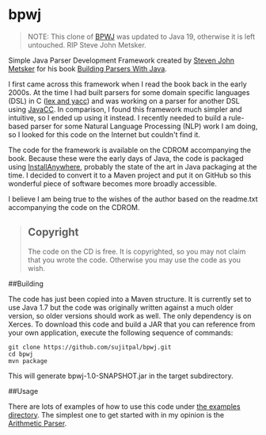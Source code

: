 bpwj
====

> NOTE: This clone of [BPWJ](https://github.com/sujitpal/bpwj) was updated to Java 19, otherwise it is left untouched.
> RIP Steve John Metsker.

Simple Java Parser Development Framework created by [Steven John Metsker](http://c2.com/cgi/wiki?SteveMetsker) for his book [Building Parsers With Java](http://www.amazon.com/Building-Parsers-Java%C2%BF-Steven-Metsker/dp/0201719622).

I first came across this framework when I read the book back in the early 2000s. At the time I had built parsers for some domain specific languages (DSL) in C ([lex and yacc](http://dinosaur.compilertools.net/lex/)) and was working on a parser for another DSL using [JavaCC](https://javacc.java.net/). In comparison, I found this framework much simpler and intuitive, so I ended up using it instead. I recently needed to build a rule-based parser for some Natural Language Processing (NLP) work I am doing, so I looked for this code on the Internet but couldn't find it.

The code for the framework is available on the CDROM accompanying the book. Because these were the early days of Java, the code is packaged using [InstallAnywhere](http://www.flexerasoftware.com/producer/products/software-installation/installanywhere/), probably the state of the art in Java packaging at the time. I decided to convert it to a Maven project and put it on GitHub so this wonderful piece of software becomes more broadly accessible.

I believe I am being true to the wishes of the author based on the readme.txt accompanying the code on the CDROM.

> Copyright
> ---------
> The code on the CD is free. It is copyrighted, so you may not claim that 
> you wrote the code. Otherwise you may use the code as you wish.
>

##Building

The code has just been copied into a Maven structure. It is currently set to use Java 1.7 but the code was originally written against a much older version, so older versions should work as well. The only dependency is on Xerces. To download this code and build a JAR that you can reference from your own application, execute the following sequence of commands:

    git clone https://github.com/sujitpal/bpwj.git
    cd bpwj
    mvn package

This will generate bpwj-1.0-SNAPSHOT.jar in the target subdirectory.

##Usage

There are lots of examples of how to use this code under [the examples directory](https://github.com/sujitpal/bpwj/tree/master/src/main/java/sjm/examples). The simplest one to get started with in my opinion is the [Arithmetic Parser](https://github.com/sujitpal/bpwj/tree/master/src/main/java/sjm/examples/arithmetic).

